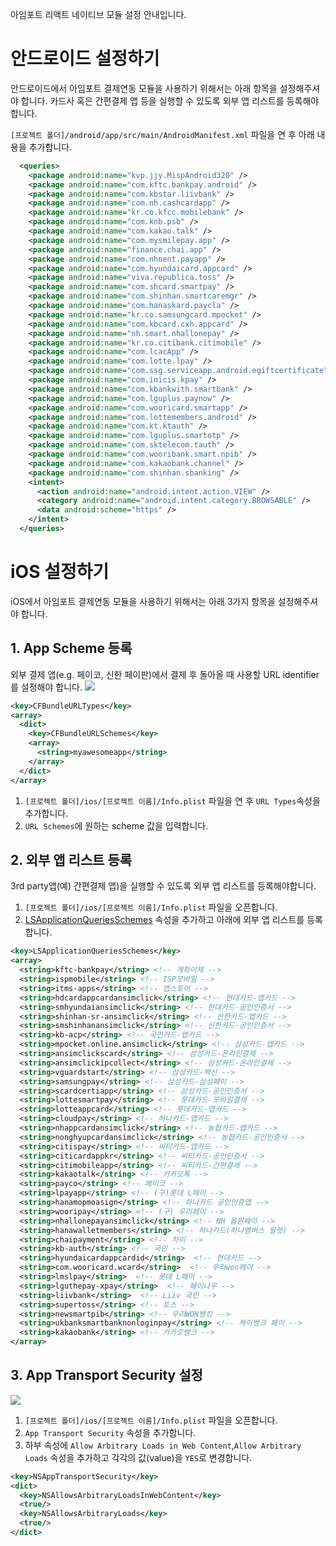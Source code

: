 아임포트 리액트 네이티브 모듈 설정 안내입니다.

# 안드로이드 설정하기
안드로이드에서 아임포트 결제연동 모듈을 사용하기 위해서는 아래 항목을 설정해주셔야 합니다.
카드사 혹은 간편결제 앱 등을 실행할 수 있도록 외부 앱 리스트를 등록해야 합니다.

`[프로젝트 폴더]/android/app/src/main/AndroidManifest.xml` 파일을 연 후 아래 내용을 추가합니다.

```xml
  <queries>
    <package android:name="kvp.jjy.MispAndroid320" />
    <package android:name="com.kftc.bankpay.android" />
    <package android:name="com.kbstar.liivbank" />
    <package android:name="com.nh.cashcardapp" />
    <package android:name="kr.co.kfcc.mobilebank" />
    <package android:name="com.knb.psb" />
    <package android:name="com.kakao.talk" />
    <package android:name="com.mysmilepay.app" />
    <package android:name="finance.chai.app" />
    <package android:name="com.nhnent.payapp" />
    <package android:name="com.hyundaicard.appcard" />
    <package android:name="viva.republica.toss" />
    <package android:name="com.shcard.smartpay" />
    <package android:name="com.shinhan.smartcaremgr" />
    <package android:name="com.hanaskard.paycla" />
    <package android:name="kr.co.samsungcard.mpocket" />
    <package android:name="com.kbcard.cxh.appcard" />
    <package android:name="nh.smart.nhallonepay" />
    <package android:name="kr.co.citibank.citimobile" />
    <package android:name="com.lcacApp" />
    <package android:name="com.lotte.lpay" />
    <package android:name="com.ssg.serviceapp.android.egiftcertificate" />
    <package android:name="com.inicis.kpay" />
    <package android:name="com.kbankwith.smartbank" />
    <package android:name="com.lguplus.paynow" />
    <package android:name="com.wooricard.smartapp" />
    <package android:name="com.lottemembers.android" />
    <package android:name="com.kt.ktauth" />
    <package android:name="com.lguplus.smartotp" />
    <package android:name="com.sktelecom.tauth" />
    <package android:name="com.wooribank.smart.npib" />
    <package android:name="com.kakaobank.channel" />
    <package android:name="com.shinhan.sbanking" />
    <intent>
      <action android:name="android.intent.action.VIEW" />
      <category android:name="android.intent.category.BROWSABLE" />
      <data android:scheme="https" />
    </intent>
  </queries>
```

# iOS 설정하기
iOS에서 아임포트 결제연동 모듈을 사용하기 위해서는 아래 3가지 항목을 설정해주셔야 합니다.

## 1. App Scheme 등록
외부 결제 앱(e.g. 페이코, 신한 페이판)에서 결제 후 돌아올 때 사용할 URL identifier를 설정해야 합니다.
![](assets/app-scheme-registry.gif)
```xml
<key>CFBundleURLTypes</key>
<array>
  <dict>
    <key>CFBundleURLSchemes</key>
    <array>
      <string>myawesomeapp</string>
    </array>
  </dict>
</array>
```

1. `[프로젝트 폴더]/ios/[프로젝트 이름]/Info.plist` 파일을 연 후 `URL Types`속성을 추가합니다.
2. `URL Schemes`에 원하는 scheme 값을 입력합니다.

## 2. 외부 앱 리스트 등록
3rd party앱(예) 간편결제 앱)을 실행할 수 있도록 외부 앱 리스트를 등록해야합니다.

1. `[프로젝트 폴더]/ios/[프로젝트 이름]/Info.plist` 파일을 오픈합니다.
2. [LSApplicationQueriesSchemes](https://developer.apple.com/library/content/documentation/General/Reference/InfoPlistKeyReference/Articles/LaunchServicesKeys.html#//apple_ref/doc/uid/TP40009250-SW14) 속성을 추가하고 아래에 외부 앱 리스트를 등록합니다.

```xml
<key>LSApplicationQueriesSchemes</key>
<array>
  <string>kftc-bankpay</string> <!-- 계좌이체 -->
  <string>ispmobile</string> <!-- ISP모바일 -->
  <string>itms-apps</string> <!-- 앱스토어 -->
  <string>hdcardappcardansimclick</string> <!-- 현대카드-앱카드 -->
  <string>smhyundaiansimclick</string> <!-- 현대카드-공인인증서 -->
  <string>shinhan-sr-ansimclick</string> <!-- 신한카드-앱카드 -->
  <string>smshinhanansimclick</string> <!-- 신한카드-공인인증서 -->
  <string>kb-acp</string> <!-- 국민카드-앱카드 -->
  <string>mpocket.online.ansimclick</string> <!-- 삼성카드-앱카드 -->
  <string>ansimclickscard</string> <!-- 삼성카드-온라인결제 -->
  <string>ansimclickipcollect</string> <!-- 삼성카드-온라인결제 -->
  <string>vguardstart</string> <!-- 삼성카드-백신 -->
  <string>samsungpay</string> <!-- 삼성카드-삼성페이 -->
  <string>scardcertiapp</string> <!-- 삼성카드-공인인증서 -->
  <string>lottesmartpay</string> <!-- 롯데카드-모바일결제 -->
  <string>lotteappcard</string> <!-- 롯데카드-앱카드 -->
  <string>cloudpay</string> <!-- 하나카드-앱카드 -->
  <string>nhappcardansimclick</string> <!-- 농협카드-앱카드 -->
  <string>nonghyupcardansimclick</string> <!-- 농협카드-공인인증서 -->
  <string>citispay</string> <!-- 씨티카드-앱카드 -->
  <string>citicardappkr</string> <!-- 씨티카드-공인인증서 -->
  <string>citimobileapp</string> <!-- 씨티카드-간편결제 -->
  <string>kakaotalk</string> <!-- 카카오톡 -->
  <string>payco</string> <!-- 페이코 -->
  <string>lpayapp</string> <!-- (구)롯데 L페이 -->
  <string>hanamopmoasign</string> <!-- 하나카드 공인인증앱 -->
  <string>wooripay</string> <!-- (구) 우리페이 -->
  <string>nhallonepayansimclick</string> <!-- NH 올원페이 -->
  <string>hanawalletmembers</string> <!-- 하나카드(하나멤버스 월렛) -->
  <string>chaipayment</string> <!-- 차이 -->
  <string>kb-auth</string> <!-- 국민 -->
  <string>hyundaicardappcardid</string>  <!-- 현대카드 -->
  <string>com.wooricard.wcard</string>  <!-- 우리won페이 -->
  <string>lmslpay</string>  <!-- 롯데 L페이 -->
  <string>lguthepay-xpay</string>  <!-- 페이나우 -->
  <string>liivbank</string>  <!-- Liiv 국민 -->
  <string>supertoss</string> <!-- 토스 -->
  <string>newsmartpib</string> <!-- 우리WON뱅킹 -->
  <string>ukbanksmartbanknonloginpay</string> <!-- 케이뱅크 페이 -->
  <string>kakaobank</string> <!-- 카카오뱅크 -->
</array>
```

## 3. App Transport Security 설정
![](assets/allow-arbitrary.gif)

1. `[프로젝트 폴더]/ios/[프로젝트 이름]/Info.plist` 파일을 오픈합니다.
2. `App Transport Security` 속성을 추가합니다.
3. 하부 속성에 `Allow Arbitrary Loads in Web Content`,`Allow Arbitrary Loads` 속성을 추가하고 각각의 값(value)을 `YES`로 변경합니다.

```xml
<key>NSAppTransportSecurity</key>
<dict>
  <key>NSAllowsArbitraryLoadsInWebContent</key>
  <true/>
  <key>NSAllowsArbitraryLoads</key>
  <true/>
</dict>
```
